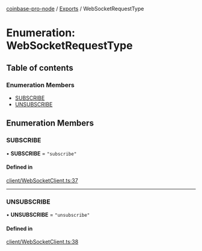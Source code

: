[coinbase-pro-node](../README.md) / [Exports](../modules.md) / WebSocketRequestType

# Enumeration: WebSocketRequestType

## Table of contents

### Enumeration Members

- [SUBSCRIBE](WebSocketRequestType.md#subscribe)
- [UNSUBSCRIBE](WebSocketRequestType.md#unsubscribe)

## Enumeration Members

### SUBSCRIBE

• **SUBSCRIBE** = `"subscribe"`

#### Defined in

[client/WebSocketClient.ts:37](https://github.com/bennycode/coinbase-pro-node/blob/dacd532/src/client/WebSocketClient.ts#L37)

---

### UNSUBSCRIBE

• **UNSUBSCRIBE** = `"unsubscribe"`

#### Defined in

[client/WebSocketClient.ts:38](https://github.com/bennycode/coinbase-pro-node/blob/dacd532/src/client/WebSocketClient.ts#L38)
